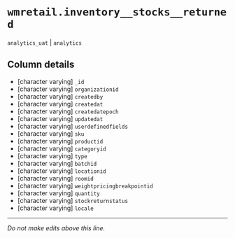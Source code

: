 # `wmretail.inventory__stocks__returned`
`analytics_uat` | `analytics`

## Column details
* [character varying] `_id`
* [character varying] `organizationid`
* [character varying] `createdby`
* [character varying] `createdat`
* [character varying] `createdatepoch`
* [character varying] `updatedat`
* [character varying] `userdefinedfields`
* [character varying] `sku`
* [character varying] `productid`
* [character varying] `categoryid`
* [character varying] `type`
* [character varying] `batchid`
* [character varying] `locationid`
* [character varying] `roomid`
* [character varying] `weightpricingbreakpointid`
* [character varying] `quantity`
* [character varying] `stockreturnstatus`
* [character varying] `locale`

-------------------------------------------------------------------------------
*Do not make edits above this line.*
